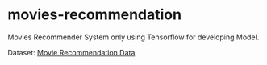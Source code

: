 # movies-recommendation

Movies Recommender System only using Tensorflow for developing Model.

Dataset: [Movie Recommendation Data](https://www.kaggle.com/datasets/rohan4050/movie-recommendation-data?resource=download&select=ml-latest-small)
